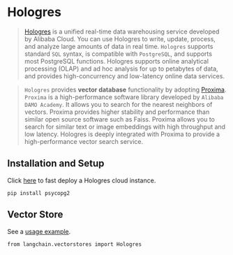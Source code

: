 Hologres
========

> [Hologres](https://www.alibabacloud.com/help/en/hologres/latest/introduction) is a unified real-time data warehousing service developed by Alibaba Cloud. You can use Hologres to write, update, process, and analyze large amounts of data in real time. `Hologres` supports standard `SQL` syntax, is compatible with `PostgreSQL`, and supports most PostgreSQL functions. Hologres supports online analytical processing (OLAP) and ad hoc analysis for up to petabytes of data, and provides high-concurrency and low-latency online data services.

> `Hologres` provides **vector database** functionality by adopting [Proxima](https://www.alibabacloud.com/help/en/hologres/latest/vector-processing). `Proxima` is a high-performance software library developed by `Alibaba DAMO Academy`. It allows you to search for the nearest neighbors of vectors. Proxima provides higher stability and performance than similar open source software such as Faiss. Proxima allows you to search for similar text or image embeddings with high throughput and low latency. Hologres is deeply integrated with Proxima to provide a high-performance vector search service.

Installation and Setup[​](#installation-and-setup "Direct link to Installation and Setup")
------------------------------------------------------------------------------------------

Click [here](https://www.alibabacloud.com/zh/product/hologres) to fast deploy a Hologres cloud instance.

    pip install psycopg2

Vector Store[​](#vector-store "Direct link to Vector Store")
------------------------------------------------------------

See a [usage example](/docs/modules/data_connection/vectorstores/integrations/hologres.html).

    from langchain.vectorstores import Hologres